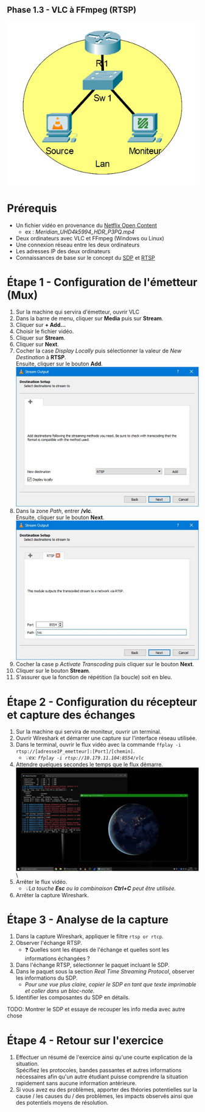 Phase 1.3 - VLC à FFmpeg (RTSP)
-------------------------------

![Topologie](./img/Phase_1_S1.3_topologie.png)

# Prérequis

- Un fichier vidéo en provenance du [Netflix Open Content](https://opencontent.netflix.com/)
    - ex : *Meridian_UHD4k5994_HDR_P3PQ.mp4*
- Deux ordinateurs avec VLC et FFmpeg (Windows ou Linux)
- Une connexion réseau entre les deux ordinateurs
- Les adresses IP des deux ordinateurs
- Connaissances de base sur le concept du [SDP](https://en.wikipedia.org/wiki/Session_Description_Protocol) et [RTSP](https://www.rfc-editor.org/info/rfc2326)

# Étape 1 - Configuration de l'émetteur (Mux)

1. Sur la machine qui servira d'émetteur, ouvrir VLC
2. Dans la barre de menu, cliquer sur **Media** puis sur **Stream**.
3. Cliquer sur **+ Add...**
4. Choisir le fichier vidéo.
5. Cliquer sur **Stream**.
6. Cliquer sur **Next**.
7. Cocher la case *Display Locally* puis sélectionner la valeur de *New Destination* à **RTSP**.\
Ensuite, cliquer sur le bouton **Add**.\
![vlc_etape1_7](./img/p1.3_vlc_pic7.png)
8. Dans la zone *Path*, entrer **/vlc**.\
Ensuite, cliquer sur le bouton **Next**.\
![vlc_etape1_8](./img/p1.3_vlc_pic8.png)
9. Cocher la case p *Activate Transcoding* puis cliquer sur le bouton **Next**.
10. Cliquer sur le bouton **Stream**.
11. S'assurer que la fonction de répétition (la boucle) soit en bleu.

# Étape 2 - Configuration du récepteur et capture des échanges

1. Sur la machine qui servira de moniteur, ouvrir un terminal.
2. Ouvrir Wireshark et démarrer une capture sur l'interface réseau utilisée.
3. Dans le terminal, ouvrir le flux vidéo avec la commande `ffplay -i rtsp://[adresseIP_emetteur]:[Port]/[chemin]`.
    - *💡ex: `ffplay -i rtsp://10.179.11.104:8554/vlc`*
4. Attendre quelques secondes le temps que le flux démarre.\
![Photo du flux vidéo et du terminal](./img/p1.3_cmd_pic3.png)\
5. Arrêter le flux vidéo.
    - *💡La touche **Esc** ou la combinaison ***Ctrl+C*** peut être utilisée.*
6. Arrêter la capture Wireshark.

# Étape 3 - Analyse de la capture

1. Dans la capture Wireshark, appliquer le filtre `rtsp or rtcp`.
2. Observer l'échange RTSP.
    - ❓ Quelles sont les étapes de l'échange et quelles sont les informations échangées ?
3. Dans l'échange RTSP, sélectionner le paquet incluant le SDP.
4. Dans le paquet sous la section *Real Time Streaming Protocol*, observer les informations du SDP.
    - *Pour une vue plus claire, copier le SDP en tant que texte imprimable et coller dans un bloc-note.*
5. Identifier les composantes du SDP en détails.

TODO: Montrer le SDP et essaye de recouper les info media avec autre chose

# Étape 4 - Retour sur l'exercice

1. Effectuer un résumé de l'exercice ainsi qu'une courte explication de la situation.\
Spécifiez les protocoles, bandes passantes et autres informations nécessaires afin qu'un autre étudiant puisse comprendre la situation rapidement sans aucune information antérieure.
2. Si vous avez eu des problèmes, apporter des théories potentielles sur la cause / les causes du / des problèmes, les impacts observés ainsi que des potentiels moyens de résolution.
